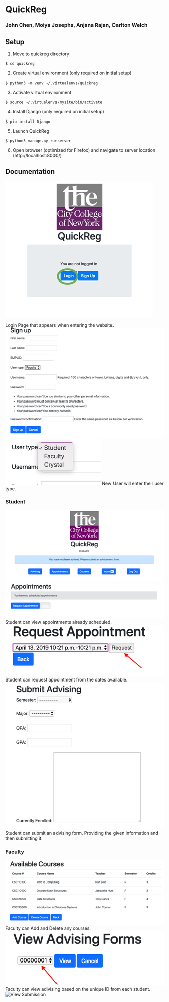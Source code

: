 # QuickReg

### John Chen, Moiya Josephs, Anjana Rajan, Carlton Welch

## Setup

1. Move to quickreg directory
```
$ cd quickreg
```
2. Create virtual environment (only required on initial setup)
```
$ python3 -m venv ~/.virtualenvs/quickreg
```
3. Activate virtual environment
```
$ source ~/.virtualenvs/mysite/bin/activate
```
4. Install Django (only required on initial setup)
```
$ pip install Django
```
5. Launch QuickReg
```
$ python3 manage.py runserver
```
6. Open browser (optimized for Firefox) and navigate to server location (http://localhost:8000/)

## Documentation
![Login](aa2/pics/Login_picture.jpg "Login Page that appears when entering the website.")

Login Page that appears when entering the website.
![Sign Up](aa2/pics/sign_up_pg.png "Sign up page that appears when entering the website.")
![User Types](aa2/pics/user_types.png "User Types")
New User will enter their user type.
### Student
![Student Home](aa2/pics/student_home.png "Student Home")
![Student_appointments](aa2/pics/student_appointments.png "Student Appointment")
Student can view appointments already scheduled.
![Request Appointments](aa2/pics/request_appointments.png "Student Request Appointment")
Student can request appointment from the dates available.
![Advising Form](aa2/pics/advising_form.png "Student Advising Form")
Student can submit an advising form. Providing the given information and then submitting it.





### Faculty

![Request Appointments](aa2/pics/add_del_courses.png "Student Request Appointment")
Faculty can Add and Delete any courses.
![Request Appointments](aa2/pics/faculty_advising.png "Student Request Appointment")
Faculty can view adivising based on the unique ID from each student.
![View Submission](aa2/pics/view_sub.png "Student Request Appointment")


